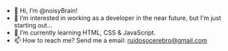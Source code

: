 - 👋 Hi, I’m @noisyBrain!
- 👀 I’m interested in working as a developer in the near future, but I'm just starting out...
- 🌱 I’m currently learning HTML, CSS & JavaScript.
- 📫 How to reach me? Send me a email: ruidosocerebro@gmail.com

<!---
noisyBrain/noisyBrain is a ✨ special ✨ repository because its `README.md` (this file) appears on your GitHub profile.
You can click the Preview link to take a look at your changes.
--->
